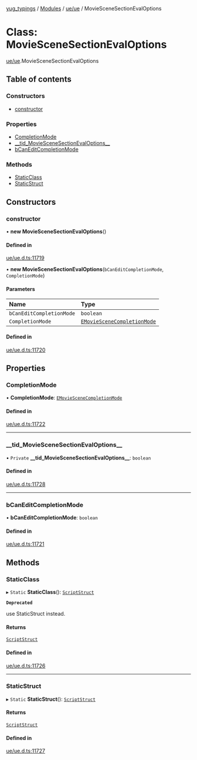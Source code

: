 [yug_typings](../README.md) / [Modules](../modules.md) / [ue/ue](../modules/ue_ue.md) / MovieSceneSectionEvalOptions

# Class: MovieSceneSectionEvalOptions

[ue/ue](../modules/ue_ue.md).MovieSceneSectionEvalOptions

## Table of contents

### Constructors

- [constructor](ue_ue.MovieSceneSectionEvalOptions.md#constructor)

### Properties

- [CompletionMode](ue_ue.MovieSceneSectionEvalOptions.md#completionmode)
- [\_\_tid\_MovieSceneSectionEvalOptions\_\_](ue_ue.MovieSceneSectionEvalOptions.md#__tid_moviescenesectionevaloptions__)
- [bCanEditCompletionMode](ue_ue.MovieSceneSectionEvalOptions.md#bcaneditcompletionmode)

### Methods

- [StaticClass](ue_ue.MovieSceneSectionEvalOptions.md#staticclass)
- [StaticStruct](ue_ue.MovieSceneSectionEvalOptions.md#staticstruct)

## Constructors

### constructor

• **new MovieSceneSectionEvalOptions**()

#### Defined in

[ue/ue.d.ts:11719](https://github.com/YugMetaverse/yug_typings/blob/b7d9b19/ue/ue.d.ts#L11719)

• **new MovieSceneSectionEvalOptions**(`bCanEditCompletionMode`, `CompletionMode`)

#### Parameters

| Name | Type |
| :------ | :------ |
| `bCanEditCompletionMode` | `boolean` |
| `CompletionMode` | [`EMovieSceneCompletionMode`](../enums/ue_ue.EMovieSceneCompletionMode.md) |

#### Defined in

[ue/ue.d.ts:11720](https://github.com/YugMetaverse/yug_typings/blob/b7d9b19/ue/ue.d.ts#L11720)

## Properties

### CompletionMode

• **CompletionMode**: [`EMovieSceneCompletionMode`](../enums/ue_ue.EMovieSceneCompletionMode.md)

#### Defined in

[ue/ue.d.ts:11722](https://github.com/YugMetaverse/yug_typings/blob/b7d9b19/ue/ue.d.ts#L11722)

___

### \_\_tid\_MovieSceneSectionEvalOptions\_\_

• `Private` **\_\_tid\_MovieSceneSectionEvalOptions\_\_**: `boolean`

#### Defined in

[ue/ue.d.ts:11728](https://github.com/YugMetaverse/yug_typings/blob/b7d9b19/ue/ue.d.ts#L11728)

___

### bCanEditCompletionMode

• **bCanEditCompletionMode**: `boolean`

#### Defined in

[ue/ue.d.ts:11721](https://github.com/YugMetaverse/yug_typings/blob/b7d9b19/ue/ue.d.ts#L11721)

## Methods

### StaticClass

▸ `Static` **StaticClass**(): [`ScriptStruct`](ue_ue.ScriptStruct.md)

**`Deprecated`**

use StaticStruct instead.

#### Returns

[`ScriptStruct`](ue_ue.ScriptStruct.md)

#### Defined in

[ue/ue.d.ts:11726](https://github.com/YugMetaverse/yug_typings/blob/b7d9b19/ue/ue.d.ts#L11726)

___

### StaticStruct

▸ `Static` **StaticStruct**(): [`ScriptStruct`](ue_ue.ScriptStruct.md)

#### Returns

[`ScriptStruct`](ue_ue.ScriptStruct.md)

#### Defined in

[ue/ue.d.ts:11727](https://github.com/YugMetaverse/yug_typings/blob/b7d9b19/ue/ue.d.ts#L11727)
